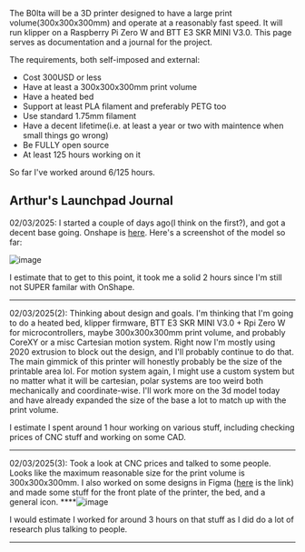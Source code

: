 The B0lta will be a 3D printer designed to have a large print volume(300x300x300mm) and operate at a reasonably fast speed. It will run klipper on a Raspberry Pi Zero W and BTT E3 SKR MINI V3.0. This page serves as documentation and a journal for the project.

The requirements, both self-imposed and external:
- Cost 300USD or less
- Have at least a 300x300x300mm print volume
- Have a heated bed
- Support at least PLA filament and preferably PETG too
- Use standard 1.75mm filament
- Have a decent lifetime(i.e. at least a year or two with maintence when small things go wrong)
- Be FULLY open source
- At least 125 hours working on it

So far I've worked around 6/125 hours.

## Arthur's Launchpad Journal
02/03/2025: I started a couple of days ago(I think on the first?), and got a decent base going. Onshape is [here](https://cad.onshape.com/documents/04c816b208815cfe2337ffc9/w/26ab92a225f22313e2db688c/e/48f805e7421d68b7479e075a). Here's a screenshot of the model so far:

![image](https://github.com/user-attachments/assets/446b1990-5a1c-4ff7-b970-57763afc62ab)

I estimate that to get to this point, it took me a solid 2 hours since I'm still not SUPER familar with OnShape.

---

02/03/2025(2): Thinking about design and goals. I'm thinking that I'm going to do a heated bed, klipper firmware, BTT E3 SKR MINI V3.0 + Rpi Zero W for microcontrollers, maybe 300x300x300mm print volume, and probably CoreXY or a misc Cartesian motion system. Right now I'm mostly using 2020 extrusion to block out the design, and I'll probably continue to do that. The main gimmick of this printer will honestly probably be the size of the printable area lol. For motion system again, I might use a custom system but no matter what it will be cartesian, polar systems are too weird both mechanically and coordinate-wise. I'll work more on the 3d model today and have already expanded the size of the base a lot to match up with the print volume.

I estimate I spent around 1 hour working on various stuff, including checking prices of CNC stuff and working on some CAD.

---

02/03/2025(3): Took a look at CNC prices and talked to some people. Looks like the maximum reasonable size for the print volume is 300x300x300mm. I also worked on some designs in Figma ([here](https://www.figma.com/design/VYE88oJONQZ99xE5sbQvrX/B0lta?m=auto&t=Et4S37U7jFKlcSni-1) is the link) and made some stuff for the front plate of the printer, the bed, and a general icon.
****![image](https://github.com/user-attachments/assets/eceb9a57-3df5-4998-ab07-a2bb619d1d3e)

I would estimate I worked for around 3 hours on that stuff as I did do a lot of research plus talking to people.

---
